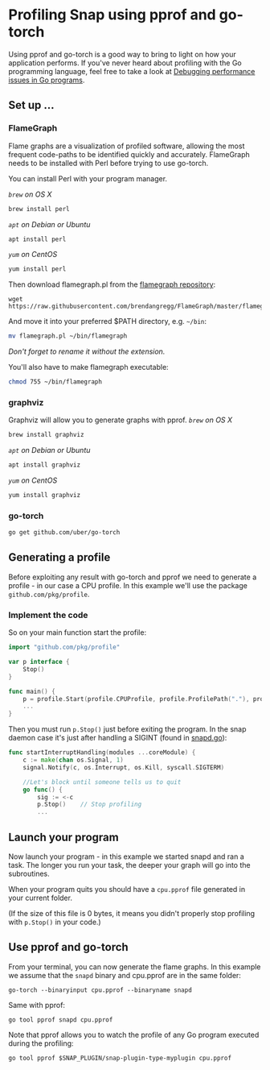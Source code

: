 # Profiling Snap using pprof and go-torch

Using pprof and go-torch is a good way to bring to light on how your application performs. If you've never heard about profiling with the Go programming language, feel free to take a look at [Debugging performance issues in Go programs](https://software.intel.com/en-us/blogs/2014/05/10/debugging-performance-issues-in-go-programs).

## Set up ...
### FlameGraph
Flame graphs are a visualization of profiled software, allowing the most frequent code-paths to be identified quickly and accurately. FlameGraph needs to be installed with Perl before trying to use go-torch.

You can install Perl with your program manager.

*`brew` on OS X* 
```bash
brew install perl
```
*`apt` on Debian or Ubuntu* 
```bash
apt install perl
```
*`yum` on CentOS* 
```bash
yum install perl
```

Then download flamegraph.pl from the [flamegraph repository](https://github.com/brendangregg/FlameGraph):
```
wget https://raw.githubusercontent.com/brendangregg/FlameGraph/master/flamegraph.pl
```

And move it into your preferred $PATH directory, e.g. `~/bin`:
```bash
mv flamegraph.pl ~/bin/flamegraph
```
*Don't forget to rename it without the extension.*

You'll also have to make flamegraph executable:
```bash
chmod 755 ~/bin/flamegraph
```

### graphviz
Graphviz will allow you to generate graphs with pprof.
*`brew` on OS X* 
```bash
brew install graphviz
```
*`apt` on Debian or Ubuntu* 
```bash
apt install graphviz
```
*`yum` on CentOS* 
```bash
yum install graphviz
```

### go-torch

```bash
go get github.com/uber/go-torch
```

## Generating a profile
Before exploiting any result with go-torch and pprof we need to generate a profile - in our case a CPU profile. In this example we'll use the package `github.com/pkg/profile`.

### Implement the code
So on your main function start the profile:
```go
import "github.com/pkg/profile"

var p interface {
	Stop()
}

func main() {
	p = profile.Start(profile.CPUProfile, profile.ProfilePath("."), profile.NoShutdownHook)
    ...
}
```

Then you must run `p.Stop()` just before exiting the program. In the snap daemon case it's just after handling a SIGINT (found in [snapd.go](../snapd.go)):
```go
func startInterruptHandling(modules ...coreModule) {
    c := make(chan os.Signal, 1)
    signal.Notify(c, os.Interrupt, os.Kill, syscall.SIGTERM)

    //Let's block until someone tells us to quit
    go func() {
        sig := <-c
        p.Stop()    // Stop profiling
        ...
```

## Launch your program
Now launch your program - in this example we started snapd and ran a task. The longer you run your task, the deeper your graph will go into the subroutines.

When your program quits you should have a `cpu.pprof` file generated in your current folder.

(If the size of this file is 0 bytes, it means you didn't properly stop profiling with `p.Stop()` in your code.)


## Use pprof and go-torch
From your terminal, you can now generate the flame graphs. In this example we assume that the `snapd` binary and cpu.pprof are in the same folder:
```
go-torch --binaryinput cpu.pprof --binaryname snapd
```

Same with pprof:
```
go tool pprof snapd cpu.pprof
```

Note that pprof allows you to watch the profile of any Go program executed during the profiling:
```
go tool pprof $SNAP_PLUGIN/snap-plugin-type-myplugin cpu.pprof
```